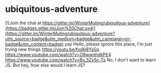 # ubiquitous-adventure

[![Join the chat at https://gitter.im/WinterMuting/ubiquitous-adventure](https://badges.gitter.im/Join%20Chat.svg)](https://gitter.im/WinterMuting/ubiquitous-adventure?utm_source=badge&utm_medium=badge&utm_campaign=pr-badge&utm_content=badge)
yay
Hello, 
please ignore this place, I'm just trying new things
https://youtu.be/fju9ii8YsGs
https://www.youtube.com/watch?v=O8wwnhdkPE4
https://www.youtube.com/watch?v=Bv_5Zv5c-Ts
No, I don't want to learn JS. But hey, how else would I learn JS?
